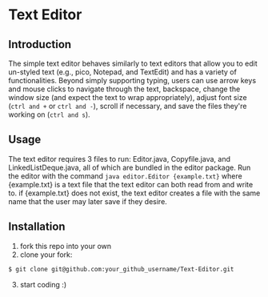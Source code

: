 # Text Editor

## Introduction
The simple text editor behaves similarly to text editors that allow you to edit un-styled text (e.g., pico, Notepad, and TextEdit) and has a variety of functionalities. Beyond simply supporting typing, users can use arrow keys and mouse clicks to navigate through the text, backspace, change the window size (and expect the text to wrap appropriately), adjust font size (`ctrl and +` or `ctrl and -`), scroll if necessary, and save the files they're working on (`ctrl and s`).

## Usage

The text editor requires 3 files to run: Editor.java, Copyfile.java, and LinkedListDeque.java, all of which are bundled in the editor package. Run the editor with the command `java editor.Editor {example.txt}` where {example.txt} is a text file that the text editor can both read from and write to. if {example.txt} does not exist, the text editor creates a file with the same name that the user may later save if they desire. 

## Installation
1) fork this repo into your own
2) clone your fork:
```sh
$ git clone git@github.com:your_github_username/Text-Editor.git
```
3) start coding :)
